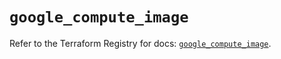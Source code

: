 # `google_compute_image`

Refer to the Terraform Registry for docs: [`google_compute_image`](https://registry.terraform.io/providers/hashicorp/google/5.12.0/docs/resources/compute_image).
